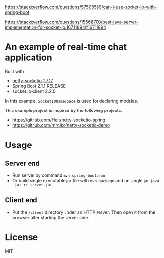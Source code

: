 https://stackoverflow.com/questions/57505589/can-i-use-socket-io-with-spring-boot

https://stackoverflow.com/questions/15568700/best-java-server-implementation-for-socket-io/16711894#16711894

# An example of real-time chat application 

Built with 
- [netty-socketio 1.7.17](https://github.com/mrniko/netty-socketio) 
- Spring Boot 2.1.1.RELEASE
- socket.io-client 2.2.0

In this example, `SocketIONamespace` is used for declaring modules. 

This example project is inspired by the following projects.
- https://github.com/Heit/netty-socketio-spring
- https://github.com/mrniko/netty-socketio-demo

# Usage

## Server end

- Run server by command `mvn spring-boot:run`   
- Or build single executable jar file with `mvn package` and un single jar `java -jar rt-server.jar`

## Client end

- Put the `/client` directory under an HTTP server. Then open it from the browser after starting the server side.

# License

MIT
